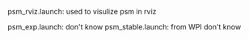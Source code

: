 
psm_rviz.launch:
    used to visulize psm in rviz
    
psm_exp.launch: don't know
psm_stable.launch: from WPI don't know
        
